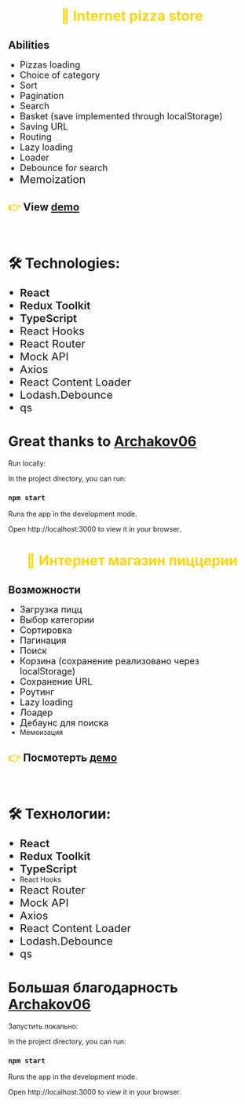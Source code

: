 <h1 style="color:#ffd500;" align="center">🍕 Internet pizza store</h1>

<h2> Abilities </h2>
<ul>
    <li style="font-size: 18px;">Pizzas loading</li>
    <li style="font-size: 18px;">Choice of category</li>
    <li style="font-size: 18px;">Sort</li>
    <li style="font-size: 18px;">Pagination</li>
    <li style="font-size: 18px;">Search</li>
    <li style="font-size: 18px;">Basket (save implemented through localStorage)</li>
    <li style="font-size: 18px;">Saving URL</li>
    <li style="font-size: 18px;">Routing</li>
    <li style="font-size: 18px;">Lazy loading</li>
    <li style="font-size: 18px;">Loader</li>
    <li style="font-size: 18px;">Debounce for search</li>
    <li style="font-size: 22px;">Memoization</li>
</ul>

<h2><span style="color:#ffd500;">👉</span> View <a href='https://yueuwu.github.io/pizza/'>demo</a></h2>
<br>
<h1>🛠️ Technologies:</h1>
<ul>
    <li style="font-size: 22px; font-weight: 600;">React</li>
    <li style="font-size: 22px; font-weight: 600;">Redux Toolkit</li>
    <li style="font-size: 22px; font-weight: 600;">TypeScript</li>
    <li style="font-size: 22px;">React Hooks</li>
    <li style="font-size: 22px;">React Router</li>
    <li style="font-size: 22px;">Mock API</li>
    <li style="font-size: 22px;">Axios</li>
    <li style="font-size: 22px;">React Content Loader</li>
    <li style="font-size: 22px;">Lodash.Debounce</li>
    <li style="font-size: 22px;">qs</li>
</ul>

<h1>Great thanks to <a href="https://github.com/Archakov06">Archakov06</a></h1>

<p>Run locally: </p>

<p>In the project directory, you can run:</p>

### `npm start`

<p>Runs the app in the development mode.</p>
<p>Open http://localhost:3000 to view it in your browser.</p>


<h1 style="color:#ffd500;" align="center">🍕 Интернет магазин пиццерии</h1>

## Возможности

<ul>
    <li style="font-size: 18px;">Загрузка пицц</li>
    <li style="font-size: 18px;">Выбор категории</li>
    <li style="font-size: 18px;">Сортировка</li>
    <li style="font-size: 18px;">Пагинация</li>
    <li style="font-size: 18px;">Поиск</li>
    <li style="font-size: 18px;">Корзина (сохранение реализовано через localStorage)</li>
    <li style="font-size: 18px;">Сохранение URL</li>
    <li style="font-size: 18px;">Роутинг</li>
    <li style="font-size: 18px;">Lazy loading</li>
    <li style="font-size: 18px;">Лоадер</li>
    <li style="font-size: 18px;">Дебаунс для поиска</li>
    <li>Мемоизация</li>
</ul>

<h2><span style="color:#ffd500;">👉</span> Посмотерть <a href='https://yueuwu.github.io/pizza/'>демо</a></h2>
<br>
<h1>🛠️ Технологии:</h1>
<ul>
    <li style="font-size: 22px; font-weight: 600;">React</li>
    <li style="font-size: 22px; font-weight: 600;">Redux Toolkit</li>
    <li style="font-size: 22px; font-weight: 600;">TypeScript</li>
    <li>React Hooks</li>
    <li style="font-size: 22px;">React Router</li>
    <li style="font-size: 22px;">Mock API</li>
    <li style="font-size: 22px;">Axios</li>
    <li style="font-size: 22px;">React Content Loader</li>
    <li style="font-size: 22px;">Lodash.Debounce</li>
    <li style="font-size: 22px;">qs</li>
</ul>

<h1>Большая благодарность <a href="https://github.com/Archakov06">Archakov06</a></h1>

<p>Запустить локально: </p>

<p>In the project directory, you can run:</p>

### `npm start`

<p>Runs the app in the development mode.</p>
<p>Open http://localhost:3000 to view it in your browser.</p>


